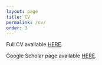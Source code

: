 ```yaml
---
layout: page
title: CV
permalink: /cv/
order: 3
---
```


Full CV available [HERE](https://github.com/webersimon/webersimon.github.io/blob/gh-pages/resume/CV_WeberSimon.pdf).


Google Scholar page available [HERE](https://scholar.google.com/citations?user=sIRUolwAAAAJ&hl=en).



